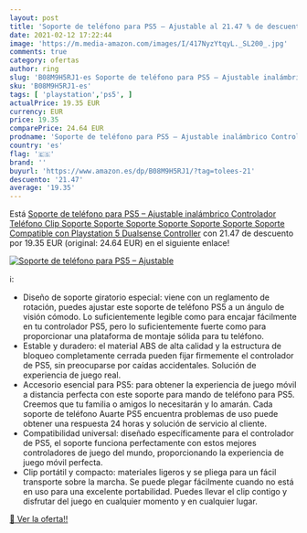```yaml
---
layout: post
title: 'Soporte de teléfono para PS5 – Ajustable al 21.47 % de descuento'
date: 2021-02-12 17:22:44
image: 'https://m.media-amazon.com/images/I/417NyzYtqyL._SL200_.jpg'
comments: true
category: ofertas
author: ring
slug: 'B08M9H5RJ1-es Soporte de teléfono para PS5 – Ajustable inalámbrico...'
sku: 'B08M9H5RJ1-es'
tags: [ 'playstation','ps5', ]
actualPrice: 19.35 EUR
currency: EUR
price: 19.35
comparePrice: 24.64 EUR
prodname: 'Soporte de teléfono para PS5 – Ajustable inalámbrico Controlador Teléfono Clip Soporte Soporte Soporte Soporte Soporte Soporte Soporte Compatible con Playstation 5 Dualsense Controller'
country: 'es'
flag: '🇪🇸'
brand: ''
buyurl: 'https://www.amazon.es/dp/B08M9H5RJ1/?tag=tolees-21'
descuento: '21.47'
average: '19.35'
---
```


Está [Soporte de teléfono para PS5 – Ajustable inalámbrico Controlador Teléfono Clip Soporte Soporte Soporte Soporte Soporte Soporte Soporte Compatible con Playstation 5 Dualsense Controller](https://www.amazon.es/dp/B08M9H5RJ1/?tag=tolees-21) con 21.47 de descuento por 19.35 EUR (original: 24.64 EUR) en el siguiente enlace!

[![Soporte de teléfono para PS5 – Ajustable](https://m.media-amazon.com/images/I/417NyzYtqyL._SL200_.jpg)](https://www.amazon.es/dp/B08M9H5RJ1/?tag=tolees-21)

ℹ️:

- Diseño de soporte giratorio especial: viene con un reglamento de rotación, puedes ajustar este soporte de teléfono PS5 a un ángulo de visión cómodo. Lo suficientemente legible como para encajar fácilmente en tu controlador PS5, pero lo suficientemente fuerte como para proporcionar una plataforma de montaje sólida para tu teléfono.
- Estable y duradero: el material ABS de alta calidad y la estructura de bloqueo completamente cerrada pueden fijar firmemente el controlador de PS5, sin preocuparse por caídas accidentales. Solución de experiencia de juego real.
- Accesorio esencial para PS5: para obtener la experiencia de juego móvil a distancia perfecta con este soporte para mando de teléfono para PS5. Creemos que tu familia o amigos lo necesitarán y lo amarán. Cada soporte de teléfono Auarte PS5 encuentra problemas de uso puede obtener una respuesta 24 horas y solución de servicio al cliente.
- Compatibilidad universal: diseñado específicamente para el controlador de PS5, el soporte funciona perfectamente con estos mejores controladores de juego del mundo, proporcionando la experiencia de juego móvil perfecta.
- Clip portátil y compacto: materiales ligeros y se pliega para un fácil transporte sobre la marcha. Se puede plegar fácilmente cuando no está en uso para una excelente portabilidad. Puedes llevar el clip contigo y disfrutar del juego en cualquier momento y en cualquier lugar.

[🛒 Ver la oferta!!](https://www.amazon.es/dp/B08M9H5RJ1/?tag=tolees-21)
